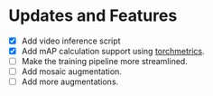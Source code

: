 # Updates and Features

- [x] Add video inference script
- [x] Add mAP calculation support using [torchmetrics](https://torchmetrics.readthedocs.io/en/stable/).
- [ ] Make the training pipeline more streamlined.
- [ ] Add mosaic augmentation.
- [ ] Add more augmentations.